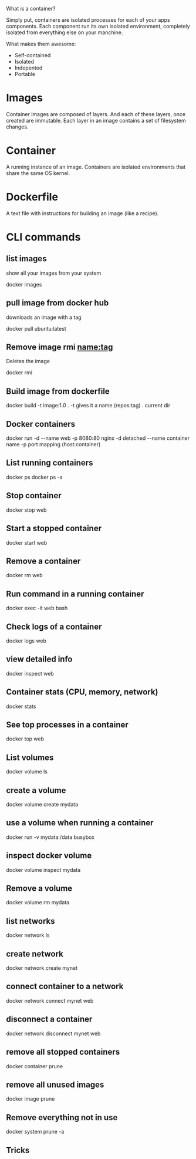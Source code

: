 What is a container?

Simply put, containers are isolated processes for each of your apps components. Each component run its own
isolated environment, completely isolated from everything else on your manchine.

What makes them awesome:
- Self-contained
- Isolated
- Indepented
- Portable

# Images

Container images are composed of layers. And each of these layers, once created are immutable.
Each layer in an image contains a set of filesystem changes.

# Container
A running instance of an image. Containers are isolated environments that share the same OS kernel.

# Dockerfile
A text file with instructions for building an image (like a recipe).

# CLI commands

## list images
show all your images from your system

docker images

## pull image from docker hub
downloads an image with a tag

docker pull ubuntu:latest

## Remove image rmi <name:tag>
Deletes the image <Must not be in use>

docker rmi <image>

## Build image from dockerfile
docker build -t image:1.0 . 
-t gives it a name (repos:tag)
. current dir

## Docker containers

docker run -d --name web -p 8080:80 nginx
-d detached
--name container name
-p port mapping (host:container)

## List running containers
docker ps
docker ps -a

## Stop container
docker stop web

## Start a stopped container

docker start web

## Remove a container
docker rm web

## Run command in a running container
docker exec -it web bash

## Check logs of a container
docker logs web

## view detailed info
docker inspect web

## Container stats (CPU, memory, network)
docker stats

## See top processes in a container
docker top web

## List volumes
docker volume ls

## create a volume
docker volume create mydata

## use a volume when running a container
docker run -v mydata:/data busybox

## inspect docker volume
docker volume inspect mydata

## Remove a volume
docker volume rm mydata

## list networks
docker network ls

## create network
docker network create mynet

## connect container to a network
docker network connect mynet web

## disconnect a container
docker network disconnect mynet web

## remove all stopped containers
docker container prune

## remove all unused images
docker image prune

## Remove everything not in use
docker system prune -a


## Tricks